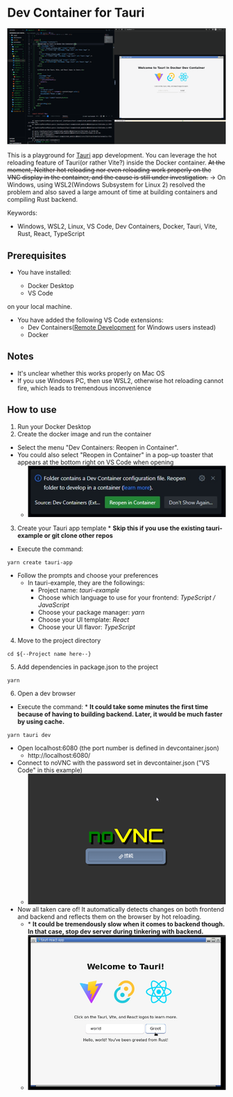 # Dev Container for Tauri

![noVNC hot reload](screenshots/hot-reloading.gif)

This is a playground for [Tauri](https://tauri.app/) app development. You can leverage the hot reloading feature of Tauri(or rather Vite?) inside the Docker container.
~~At the moment, Neither hot reloading nor even reloading work properly on the VNC display in the container, and the cause is still under investigation.~~
→ On Windows, using WSL2(Windows Subsystem for Linux 2) resolved the problem and also saved a large amount of time at building containers and compiling Rust backend.

Keywords:
- Windows, WSL2, Linux, VS Code, Dev Containers, Docker, Tauri, Vite, Rust, React, TypeScript

## Prerequisites

- You have installed:

  - Docker Desktop
  - VS Code

on your local machine.

- You have added the following VS Code extensions:
  - Dev Containers([Remote Development](https://code.visualstudio.com/docs/remote/remote-overview) for Windows users instead)
  - Docker

## Notes

- It's unclear whether this works properly on Mac OS
- If you use Windows PC, then use WSL2, otherwise hot reloading cannot fire, which leads to tremendous inconvenience

## How to use

1. Run your Docker Desktop
2. Create the docker image and run the container

- Select the menu "Dev Containers: Reopen in Container".
- You could also select "Reopen in Container" in a pop-up toaster that appears at the bottom right on VS Code when opening
  - ![Dev Containers pop-up toaster](screenshots/dev-container-toaster.jpg)

3. Create your Tauri app template
\* **Skip this if you use the existing tauri-example or git clone other repos**
- Execute the command:

```
yarn create tauri-app
```

- Follow the prompts and choose your preferences
  - In tauri-example, they are the followings:
    - Project name: *tauri-example*
    - Choose which language to use for your frontend: *TypeScript / JavaScript*
    - Choose your package manager: *yarn*
    - Choose your UI template: *React*
    - Choose your UI flavor: *TypeScript*

4. Move to the project directory

```
cd ${--Project name here--}
```

5. Add dependencies in package.json to the project

```
yarn
```

6. Open a dev browser

- Execute the command:
\* **It could take some minutes the first time because of having to building backend. Later, it would be much faster by using cache.**

```
yarn tauri dev
```

- Open localhost:6080 (the port number is defined in devcontainer.json)
  - http://localhost:6080/
- Connect to noVNC with the password set in devcontainer.json ("VS Code" in this example)
  - ![noVNC Connect](screenshots/novnc.png)
- Now all taken care of! It automatically detects changes on both frontend and backend and reflects them on the browser by hot reloading.
  - \* **It could be tremendously slow when it comes to backend though. In that case, stop dev server during tinkering with backend.**
  - ![noVNC after connection](screenshots/novnc-dev.jpg)
